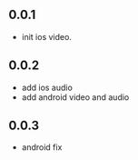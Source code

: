 ## 0.0.1

* init ios video.


## 0.0.2

* add ios audio
* add android video and audio


## 0.0.3

* android fix
